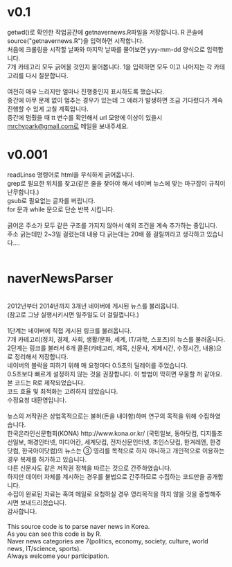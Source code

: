 # v0.1<br>
getwd()로 확인한 작업공간에 getnavernews.R파일을 저장합니다.
R 콘솔에 source("getnavernews.R")을 입력하면 시작합니다.<br>
처음에 크롤링을 시작할 날짜와 마지막 날짜를 물어보면 yyy-mm-dd 양식으로 입력합니다.<br>
7개 카테고리 모두 긁어올 것인지 물어봅니다. 1을 입력하면 모두 이고 나머지는 각 카테고리를 다시 질문합니다.<br>
<br>
여전히 매우 느리지만 얼마나 진행중인지 표시하도록 했습니다.<br>
중간에 아무 문제 없이 멈추는 경우가 있는데 그 에러가 발생하면 조금 기다렸다가 계속 진행할 수 있게 고칠 계획입니다.<br>
중간에 멈췄을 때 tt 변수를 확인해서 url 모양에 이상이 있을시 mrchypark@gmail.com로 메일을 보내주세요.<br>

# v0.001<br>
readLinse 명령어로 html을 무식하게 긁어옵니다.<br>
grep로 필요한 위치를 찾고(같은 줄을 찾아야 해서 네이버 뉴스에 맞는 마구잡이 규칙이 난무합니다.)<br>
gsub로 필요없는 글자를 버립니다.<br>
for 문과 while 문으로 단순 반복 시킵니다.<br>
<br>
긁어온 주소가 모두 같은 구조를 가지지 않아서 예외 조건을 계속 추가하는 중입니다.<br>
주소 긁는데만 2~3일 걸렸는데 내용 다 긁는데는 20배 쯤 걸릴꺼라고 생각하고 있습니다....<br>
<br>
# naverNewsParser
<br>
2012년부터 2014년까지 3개년 네이버에 게시된 뉴스를 불러옵니다.<br>
(참고로 그냥 실행시키시면 일주일도 더 걸릴껍니다.)<br>
<br>
1단계는 네이버에 직접 게시된 링크를 불러옵니다.<br>
7개 카테고리(정치, 경제, 사회, 생활/문화, 세계, IT/과학, 스포츠)의 뉴스를 불러옵니다.<br>
2단계는 링크를 불러서 6개 콜론(카테고리, 제목, 신문사, 게제시간, 수정시간, 내용)으로 정리해서 저장합니다.<br>
네이버의 블락을 피하기 위해 매 요청마다 0.5초의 딜레이를 주었습니다.<br>
0.5초보다 빠르게 설정하지 않는 것을 권장합니다. 이 방법이 막히면 우울할 꺼 같아요.<br>
본 코드는 R로 제작되었습니다.<br>
코드 효율 및 최적화는 고려하지 않았습니다.<br>
수정요청 대환영입니다.<br>
<br>
뉴스의 저작권은 상업목적으로는 불허(돈을 내야함)하며 연구의 목적을 위해 수집하였습니다.<br>
한국온라인신문협회(KONA) http://www.kona.or.kr/ (국민일보, 동아닷컴, 디지틀조선일보, 매경인터넷, 미디어칸, 세계닷컴,
전자신문인터넷, 조인스닷컴, 한겨레엔, 한경닷컴, 한국아이닷컴)의 뉴스는 ③ 영리를 목적으로 하지 아니하고 개인적으로 이용하는 경우 복제를 허가하고 있습니다.<br>
다른 신문사도 같은 저작권 정책을 따르는 것으로 간주하였습니다.<br>
하지만 데이터 자체를 계시하는 경우를 불법으로 간주하므로 수집하는 코드만을 공개합니다.<br>
수집이 완료된 자료는 혹여 메일로 요청하실 경우 영리목적을 하지 않을 것을 증빙해주시면 보내드리겠습니다.<br>
감사합니다.<br>
<br>
This source code is to parse naver news in Korea.<br>
As you can see this code is by R.<br>
Naver news categories are 7(politics, economy, society, culture, world news, IT/science, sports).<br>
Always welcome your participation.<br>



 
